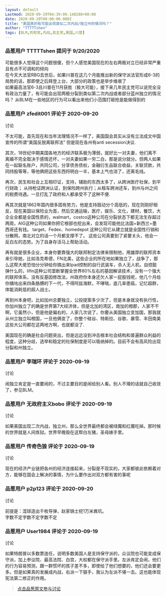 ```yaml
---
layout: default
Lastmod: 2020-09-19T04:39:09.148288+00:00
date: 2020-09-20T00:00:00.000Z
title: "美国真的有可能出现类似二次内战/独立州的情况吗？"
author: "TTTTTshen"
tags: [BLM,共和党,内战,民主党,美国,川普]
---
```



### 品葱用户 **TTTTTshen** 提问于 9/20/2020
    
可能很多人觉得这个问题很傻，但个人感觉美国现在的左右两极对立已经非常严重且有点不可调和的倾向  
在今天大法官RBG去世后，如果川普在这几个月能推出新的保守派法官形成6-3的局势的话，那即使之后拜登上台，大部分的政策也是举步维艰了  
如果最高法官6-3且川普在11月获胜（极大可能），接下来几年民主党可以说完全没有政治力量了，有可能会出现两极分裂到类似第二次内战或者部分蓝州独立的情况吗？ 从BLM在一些地区的行为可以看出来他们小范围打砸抢是能做得到的
    
                

### 品葱用户 **zfedit001** 评论于 2020-09-20
讨论

        
不太可能，首先现在和当年法理情况不一样了，美国国会其实从没有立法成文中国宣传的所谓“美国反脱离联邦法” 但是现在各州有anti secession决议.  
  
其次，18世纪中期美国各地方的经济联系极为薄弱，就好比一对夫妻，他们离不离婚不完全取决于感情还坏，一对夫妻如果一穷二白，那是说分就分。但两人如果在一起联名账户，共同公司，分享债务债权，金融衍生品联合收益，关联贷款，共同持股等等，等他俩把这些东西捋明白一半，基本上气也消了，还离毛线。  
  
再次，民生和社会上互相印证，支持，辅助的东西太多了，从跨洲医疗社保，到平行财政； 从持枪证跨洲认证，到保险跨州执行；从租车跨洲还车，到州与州之间的税费待遇。一旦打乱了政府和人都承受不了这种不便.  
  
再其次就是1862年国内很多固有势力，他是支持鼓动分个高低的，现在则刚好相反，现在美国以保险业为首，然后交通运输，医疗，娱乐、文化，建材，餐饮，大企业全都是全国性质的，walmart，costco这种公司在分裂状态下都无法生存超过两周，AIG这种公司如果你把它根部也挖出来，会发现可能他比法国+新西兰+墨西哥还有钱。 target、Fedex、homedepot 这种公司它从建立就是全国性行销和分散网，南北对立的话一个月都支撑不了。 这些公司真要到了紧要关头，他会一反白左的态势。为了自身存活马上帮助活动。  
  
再有就是很多企业，本身你要靠强大的联邦制定法律来限制他，用雄厚的联邦资本来引导她，比如洛克希德，FN北美，这些企业的所在地如果独立了，战争了，那么这帮大佬恐怕分分钟给你搞出来Ipad控制的自行武装车，杀人无人机，自控脏弹什么的，Iifin这种公司垄断掌握全世界80%左右的基因解读技术，没有一个强大的联邦体系，没有反基因修改法，州政府你本身还欠人家一屁股钱呢，他几个月给你捅咕出来四条胳膊的下一代，不得阿兹海默，不哮喘，底几率患癌，记忆超群，体能消耗低的超人战士。  
  
再到州本身吧，比如加州总要独立，公投提案多少次了，但是本身就没有执行性，你加州独立了的确是世界第7大经济体，但是北加的湾区，南加的橙郡，人家不干啊，它虽然小，但是他是偏右的，人家几次说了，你要从美国独立变加国，那我就从州立独立叫橙国，一旦他俩变了，你整个硅谷、特斯拉、谷歌、暴雪、丰田南美这些大公司都在这两地方啊，也就都没了.  
  
美国现在的确是社会问题突出，但是远远没到冲击根本社会结构和普遍群众利益的程度，这种分歧，选举和稳定的社保制度是可以吸纳掉的。目前不会有高风险出现分裂和州独立。
        
                

### 品葱用户 **李瑞环** 评论于 2020-09-19
讨论

        
闹独立肯定是一直要闹的，不过主要目的是闹给别人看。别人不理的话就自己收敛了，参见BLM。
        
                

### 品葱用户 **无政府主义bobo** 评论于 2020-09-19
讨论

        
如果美国出现二次内战，独立州，那么全世界最终都会被绿魔和红魔吃掉。那时候的世界就是人间炼狱。世界早晚毁在这帮白左猪，圣母婊手里。
        
                

### 品葱用户 **传奇色狼** 评论于 2020-09-19
讨论

        
现在的经济产业链把各州的经济连接起来，分裂是不现实的，大家都彼此依赖着对方，能够在国会上解决的事情，为什么要作出对双方都有害的事呢
        
                

### 品葱用户 **p2p123** 评论于 2020-09-20
讨论

        
前提是：混球造出千枚导弹，赵家锅士挖1万米粪坑。  
字数不定字数不定字数不定
        
                

### 品葱用户 **User1984** 评论于 2020-09-19
讨论

        
如果特朗普以多数票连任，说明多数美国人是支持保守派的，众议院也可能变成保守派，加上参议院、最高法院、白宫，大权都在保守派手里。左派肯定会闹，他们的行为容易预测，跟一群惯坏的孩子差不多，即使给了他们想要的，他们还会要更多。但是如果真的发展成内战，右派一下狠手，我认为左派不堪一击。这也能体现宪法第二修正的作用。
        
                





> [点击品葱原文参与讨论](https://pincong.rocks/question/31180)

